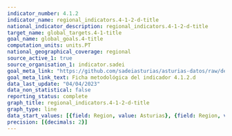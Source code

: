 ```yaml
---
indicator_number: 4.1.2
indicator_name: regional_indicators.4-1-2-d-title
national_indicator_description: regional_indicators.4-1-2-d-title
target_name: global_targets.4-1-title
goal_name: global_goals.4-title
computation_units: units.PT
national_geographical_coverage: regional
source_active_1: true
source_organisation_1: indicator.sadei
goal_meta_link: "https://github.com/sadeiasturias/asturias-datos/raw/develop/descargas/metodologia/4.1.2.d.pdf"
goal_meta_link_text: Ficha metodológica del indicador 4.1.2.d
data_last_update: "04/04/2023"
data_non_statistical: false
reporting_status: complete
graph_title: regional_indicators.4-1-2-d-title
graph_type: line
data_start_values: [{field: Region, value: Asturias}, {field: Region, value: España}]
precision: [{decimals: 2}]
---
```

